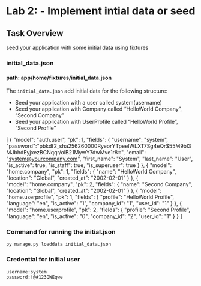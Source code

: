 # Lab 2: - Implement intial data or seed

## Task Overview
seed your application with some initial data using fixtures

### initial_data.json
#### path: app/home/fixtures/initial_data.json
The `initial_data.json` add initial data for the following structure:

 - Seed your application with a user called system(username)
 - Seed your application with Company called “HelloWorld Company”, “Second Company”
 - Seed your application with UserProfile called “HelloWorld Profile”, “Second Profile”

[
    {
        "model": "auth.user",
        "pk": 1,
        "fields": {
            "username": "system",
            "password":"pbkdf2_sha256$260000$RyeorYTpeeIWLXT7Sg4eQr$55M9bl3MJbhdEyjxezBCNqqr/oiB21MywY7dwMve1r8=",
            "email": "system@yourcompany.com",
            "first_name": "System",
            "last_name": "User",
            "is_active": true,
            "is_staff": true,
            "is_superuser": true
        }
    },
    {
        "model": "home.company",
        "pk": 1,
        "fields": {
            "name": "HelloWorld Company",
            "location": "Global",
            "created_at": "2002-02-01"
        }
    },
    {   
        "model": "home.company",
        "pk": 2,
        "fields": {
            "name": "Second Company",
            "location": "Global",
            "created_at": "2002-02-01"
        }
    },
    {
        "model": "home.userprofile",
        "pk": 1,
        "fields": {
            "profile": "HelloWorld Profile",
            "language": "en",
            "is_active": "1",
            "company_id": "1",
            "user_id": "1"
        }
    },
    {
        "model": "home.userprofile",
        "pk": 2,
        "fields": {
            "profile": "Second Profile",
            "language": "en",
            "is_active": "0",
            "company_id": "2",
            "user_id": "1"
        }
    }
]

### Command for running the initial.json
    py manage.py loaddata initial_data.json

### Credential for initial user
    username:system
    password:!@#123QWEqwe